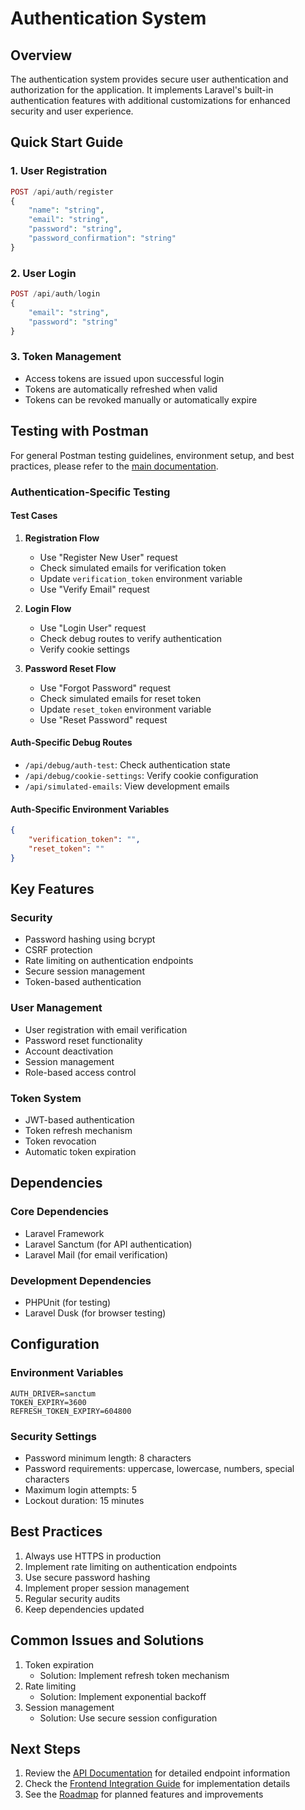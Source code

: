 # Authentication System

## Overview
The authentication system provides secure user authentication and authorization for the application. It implements Laravel's built-in authentication features with additional customizations for enhanced security and user experience.

## Quick Start Guide

### 1. User Registration
```php
POST /api/auth/register
{
    "name": "string",
    "email": "string",
    "password": "string",
    "password_confirmation": "string"
}
```

### 2. User Login
```php
POST /api/auth/login
{
    "email": "string",
    "password": "string"
}
```

### 3. Token Management
- Access tokens are issued upon successful login
- Tokens are automatically refreshed when valid
- Tokens can be revoked manually or automatically expire

## Testing with Postman

For general Postman testing guidelines, environment setup, and best practices, please refer to the [main documentation](../README.md#api-testing-with-postman).

### Authentication-Specific Testing

#### Test Cases
1. **Registration Flow**
   - Use "Register New User" request
   - Check simulated emails for verification token
   - Update `verification_token` environment variable
   - Use "Verify Email" request

2. **Login Flow**
   - Use "Login User" request
   - Check debug routes to verify authentication
   - Verify cookie settings

3. **Password Reset Flow**
   - Use "Forgot Password" request
   - Check simulated emails for reset token
   - Update `reset_token` environment variable
   - Use "Reset Password" request

#### Auth-Specific Debug Routes
- `/api/debug/auth-test`: Check authentication state
- `/api/debug/cookie-settings`: Verify cookie configuration
- `/api/simulated-emails`: View development emails

#### Auth-Specific Environment Variables
```json
{
    "verification_token": "",
    "reset_token": ""
}
```

## Key Features

### Security
- Password hashing using bcrypt
- CSRF protection
- Rate limiting on authentication endpoints
- Secure session management
- Token-based authentication

### User Management
- User registration with email verification
- Password reset functionality
- Account deactivation
- Session management
- Role-based access control

### Token System
- JWT-based authentication
- Token refresh mechanism
- Token revocation
- Automatic token expiration

## Dependencies

### Core Dependencies
- Laravel Framework
- Laravel Sanctum (for API authentication)
- Laravel Mail (for email verification)

### Development Dependencies
- PHPUnit (for testing)
- Laravel Dusk (for browser testing)

## Configuration

### Environment Variables
```env
AUTH_DRIVER=sanctum
TOKEN_EXPIRY=3600
REFRESH_TOKEN_EXPIRY=604800
```

### Security Settings
- Password minimum length: 8 characters
- Password requirements: uppercase, lowercase, numbers, special characters
- Maximum login attempts: 5
- Lockout duration: 15 minutes

## Best Practices
1. Always use HTTPS in production
2. Implement rate limiting on authentication endpoints
3. Use secure password hashing
4. Implement proper session management
5. Regular security audits
6. Keep dependencies updated

## Common Issues and Solutions
1. Token expiration
   - Solution: Implement refresh token mechanism
2. Rate limiting
   - Solution: Implement exponential backoff
3. Session management
   - Solution: Use secure session configuration

## Next Steps
1. Review the [API Documentation](api.md) for detailed endpoint information
2. Check the [Frontend Integration Guide](frontend.md) for implementation details
3. See the [Roadmap](roadmap.md) for planned features and improvements 